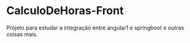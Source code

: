 # CalculoDeHoras-Front
Projeto para estudar a integração entre angular1 e springboot e outras coisas mais.
